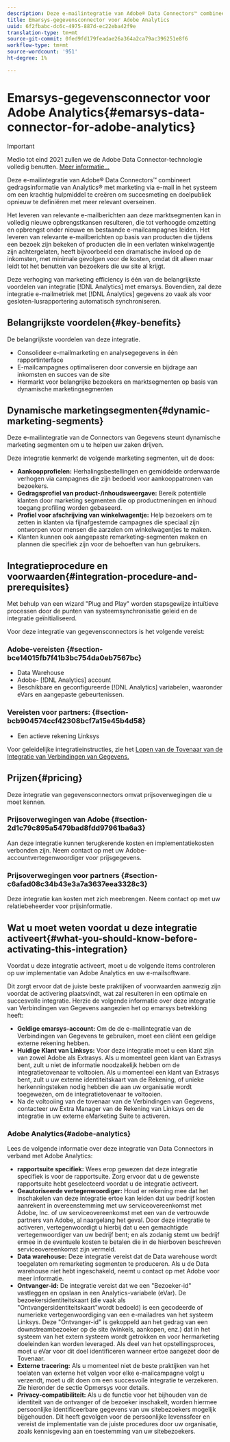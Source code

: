 ```yaml
---
description: Deze e-mailintegratie van Adobe® Data Connectors™ combineert gedragsinformatie van Analytics® met marketing via e-mail in het systeem om een krachtig hulpmiddel te creëren om succesmeting en doelpubliek opnieuw te definiëren met meer relevant overseinen.
title: Emarsys-gegevensconnector voor Adobe Analytics
uuid: 6f2fbabc-dc6c-4975-887d-ec22eba42f9e
translation-type: tm+mt
source-git-commit: 0fed9fd179feadae26a364a2ca79ac396251e8f6
workflow-type: tm+mt
source-wordcount: '951'
ht-degree: 1%

---
```



# Emarsys-gegevensconnector voor Adobe Analytics{#emarsys-data-connector-for-adobe-analytics}

>[!IMPORTANT]
>
>Medio tot eind 2021 zullen we de Adobe Data Connector-technologie volledig benutten. [Meer informatie...](/help/import/data-connectors/data-connectors-eol.md)

Deze e-mailintegratie van Adobe® Data Connectors™ combineert gedragsinformatie van Analytics® met marketing via e-mail in het systeem om een krachtig hulpmiddel te creëren om succesmeting en doelpubliek opnieuw te definiëren met meer relevant overseinen.

Het leveren van relevante e-mailberichten aan deze marktsegmenten kan in volledig nieuwe opbrengstkansen resulteren, die tot verhoogde omzetting en opbrengst onder nieuwe en bestaande e-mailcampagnes leiden. Het leveren van relevante e-mailberichten op basis van producten die tijdens een bezoek zijn bekeken of producten die in een verlaten winkelwagentje zijn achtergelaten, heeft bijvoorbeeld een dramatische invloed op de inkomsten, met minimale gevolgen voor de kosten, omdat dit alleen maar leidt tot het benutten van bezoekers die uw site al krijgt.

Deze verhoging van marketing efficiency is één van de belangrijkste voordelen van integratie [!DNL Analytics] met emarsys. Bovendien, zal deze integratie e-mailmetriek met [!DNL Analytics] gegevens zo vaak als voor gesloten-lusrapportering automatisch synchroniseren.

## Belangrijkste voordelen{#key-benefits}

De belangrijkste voordelen van deze integratie.

* Consolideer e-mailmarketing en analysegegevens in één rapportinterface
* E-mailcampagnes optimaliseren door conversie en bijdrage aan inkomsten en succes van de site
* Hermarkt voor belangrijke bezoekers en marktsegmenten op basis van dynamische marketingsegmenten

## Dynamische marketingsegmenten{#dynamic-marketing-segments}

Deze e-mailintegratie van de Connectors van Gegevens steunt dynamische marketing segmenten om u te helpen uw zaken drijven.

Deze integratie kenmerkt de volgende marketing segmenten, uit de doos:

* **Aankoopprofielen:** Herhalingsbestellingen en gemiddelde orderwaarde verhogen via campagnes die zijn bedoeld voor aankooppatronen van bezoekers.
* **Gedragsprofiel van product-/inhoudsweergave:** Bereik potentiële klanten door marketing segmenten die op productmeningen en inhoud toegang profiling worden gebaseerd.
* **Profiel voor afschrijving van winkelwagentje:** Help bezoekers om te zetten in klanten via fijnafgestemde campagnes die speciaal zijn ontworpen voor mensen die aarzelen om winkelwagentjes te maken.
* Klanten kunnen ook aangepaste remarketing-segmenten maken en plannen die specifiek zijn voor de behoeften van hun gebruikers.

## Integratieprocedure en voorwaarden{#integration-procedure-and-prerequisites}

Met behulp van een wizard &quot;Plug and Play&quot; worden stapsgewijze intuïtieve processen door de punten van systeemsynchronisatie geleid en de integratie geïnitialiseerd.

Voor deze integratie van gegevensconnectors is het volgende vereist:

### Adobe-vereisten {#section-bce14015fb7f41b3bc754da0eb7567bc}

* Data Warehouse
* Adobe- [!DNL Analytics] account
* Beschikbare en geconfigureerde [!DNL Analytics] variabelen, waaronder eVars en aangepaste gebeurtenissen.

### Vereisten voor partners: {#section-bcb904574ccf42308bcf7a15e45b4d58}

* Een actieve rekening Linksys

Voor geleidelijke integratieinstructies, zie het [Lopen van de Tovenaar van de Integratie van Verbindingen van Gegevens.](/help/import/data-connectors/emarsys-overview/emarsys-wizard.md)

## Prijzen{#pricing}

Deze integratie van gegevensconnectors omvat prijsoverwegingen die u moet kennen.

### Prijsoverwegingen van Adobe {#section-2d1c79c895a5479bad8fdd97961ba6a3}

Aan deze integratie kunnen terugkerende kosten en implementatiekosten verbonden zijn. Neem contact op met uw Adobe-accountvertegenwoordiger voor prijsgegevens.

### Prijsoverwegingen voor partners {#section-c6afad08c34b43e3a7a3637eea3328c3}

Deze integratie kan kosten met zich meebrengen. Neem contact op met uw relatiebeheerder voor prijsinformatie.

## Wat u moet weten voordat u deze integratie activeert{#what-you-should-know-before-activating-this-integration}

Voordat u deze integratie activeert, moet u de volgende items controleren op uw implementatie van Adobe Analytics en uw e-mailsoftware.

Dit zorgt ervoor dat de juiste beste praktijken of voorwaarden aanwezig zijn voordat de activering plaatsvindt, wat zal resulteren in een optimale en succesvolle integratie. Herzie de volgende informatie over deze integratie van Verbindingen van Gegevens aangezien het op emarsys betrekking heeft:

* **Geldige emarsys-account:** Om de de e-mailintegratie van de Verbindingen van Gegevens te gebruiken, moet een cliënt een geldige externe rekening hebben.
* **Huidige Klant van Linksys:** Voor deze integratie moet u een klant zijn van zowel Adobe als Extrasys. Als u momenteel geen klant van Extrasys bent, zult u niet de informatie noodzakelijk hebben om de integratietovenaar te voltooien. Als u momenteel een klant van Extrasys bent, zult u uw externe identiteitskaart van de Rekening, of unieke herkenningsteken nodig hebben die aan uw organisatie wordt toegewezen, om de integratietovenaar te voltooien.
* Na de voltooiing van de tovenaar van de Verbindingen van Gegevens, contacteer uw Extra Manager van de Rekening van Linksys om de integratie in uw externe eMarketing Suite te activeren.

### Adobe Analytics{#adobe-analytics}

Lees de volgende informatie over deze integratie van Data Connectors in verband met Adobe Analytics:

* **rapportsuite specifiek:** Wees erop gewezen dat deze integratie specifiek is voor de rapportsuite. Zorg ervoor dat u de gewenste rapportsuite hebt geselecteerd voordat u de integratie activeert.
* **Geautoriseerde vertegenwoordiger:** Houd er rekening mee dat het inschakelen van deze integratie ertoe kan leiden dat uw bedrijf kosten aanrekent in overeenstemming met uw serviceovereenkomst met Adobe, Inc. of uw serviceovereenkomst met een van de vertrouwde partners van Adobe, al naargelang het geval. Door deze integratie te activeren, vertegenwoordigt u hierbij dat u een gemachtigde vertegenwoordiger van uw bedrijf bent; en als zodanig stemt uw bedrijf ermee in de eventuele kosten te betalen die in de hierboven beschreven serviceovereenkomst zijn vermeld.
* **Data warehouse:** Deze integratie vereist dat de Data warehouse wordt toegelaten om remarketing segmenten te produceren. Als u de Data warehouse niet hebt ingeschakeld, neemt u contact op met Adobe voor meer informatie.
* **Ontvanger-id:** De integratie vereist dat we een &quot;Bezoeker-id&quot; vastleggen en opslaan in een Analytics-variabele (eVar). De bezoekersidentiteitskaart (die vaak als &quot;Ontvangersidentiteitskaart&quot;wordt bedoeld) is een gecodeerde of numerieke vertegenwoordiging van een e-mailadres van het systeem Linksys. Deze &quot;Ontvanger-id&quot; is gekoppeld aan het gedrag van een downstreambezoeker op de site (winkels, aankopen, enz.) dat in het systeem van het extern systeem wordt getrokken en voor hermarketing doeleinden kan worden leveraged. Als deel van het opstellingsproces, moet u eVar voor dit doel identificeren wanneer ertoe aangezet door de Tovenaar.
* **Externe tracering:** Als u momenteel niet de beste praktijken van het toelaten van externe het volgen voor elke e-mailcampagne volgt u verzendt, moet u dit doen om een succesvolle integratie te verzekeren. Zie hieronder de sectie Opmersys voor details.
* **Privacy-compatibiliteit:** Als u de functie voor het bijhouden van de identiteit van de ontvanger of de bezoeker inschakelt, worden hiermee persoonlijke identificeerbare gegevens van uw sitebezoekers mogelijk bijgehouden. Dit heeft gevolgen voor de persoonlijke levenssfeer en vereist de implementatie van de juiste procedures door uw organisatie, zoals kennisgeving aan en toestemming van uw sitebezoekers.

